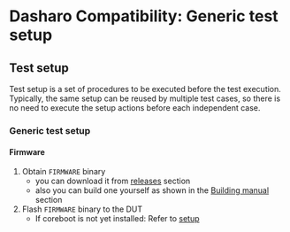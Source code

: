 # Dasharo Compatibility: Generic test setup

## Test setup

Test setup is a set of procedures to be executed before the test execution.
Typically, the same setup can be reused by multiple test cases, so there is no
need to execute the setup actions before each independent case.

### Generic test setup

#### Firmware

1. Obtain `FIRMWARE` binary
    * you can download it from [releases](../releases.md)
       section
    * also you can build one yourself as shown in the
       [Building manual](../building-manual.md) section
1. Flash `FIRMWARE` binary to the DUT
    * If coreboot is not yet installed: Refer to [setup](../setup.md#spi)
